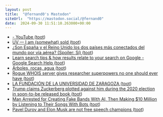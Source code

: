 ```yaml
---
layout: post
title:  "@fernand0's Mastodon"
siteUrl:  "https://mastodon.social/@fernand0"
date:  2024-09-30 11:51:10.263000+00:00
---
```

*  [- YouTube ](https://youtu.be/n4gsUvgtge) ([toot](https://mastodon.social/@fernand0/113226355196681513))
*  [UV — I am (somewhat) sold ](https://andrich.me/2024/09/uv-i-am-somewhat-sold) ([toot](https://mastodon.social/@fernand0/113226241628109389))
*  [¿Son España y el Reino Unido los dos países más conectados del mundo por vía aérea? (Spoiler: Sí) ](https://fronterasblog.com/2024/09/06/son-espana-y-el-reino-unido-los-dos-paises-mas-conectados-del-mundo-por-via-aerea-spoiler-si) ([toot](https://mastodon.social/@fernand0/113225975446431187))
*  [Learn search tips & how results relate to your search on Google - Google Search Help ](https://support.google.com/websearch/answer/1056393) ([toot](https://mastodon.social/@fernand0/113225752146709130))
*  [Árboles, rocas, agua ](https://www.flickr.com/photos/fernand0/53993938198) ([toot](https://mastodon.social/@fernand0/113225622201629305))
*  [Rogue WHOIS server gives researcher superpowers no one should ever have ](https://arstechnica.com/security/2024/09/rogue-whois-server-gives-researcher-superpowers-no-one-should-ever-have) ([toot](https://mastodon.social/@fernand0/113225455486648106))
*  [LA FUNDACIÓN DE LA UNIVERSIDAD DE ZARAGOZA ](https://historiaragon.com/2017/05/24/la-fundacion-de-la-universidad-de-zaragoza) ([toot](https://mastodon.social/@fernand0/113225275984485158))
*  [Trump claims Zuckerberg plotted against him during the 2020 election in soon-to-be released book  ](https://www.politico.com/news/2024/08/28/trump-zuckerberg-election-book-00176639) ([toot](https://mastodon.social/@fernand0/113224573067920818))
*  [Man Arrested for Creating Fake Bands With AI, Then Making $10 Million by Listening to Their Songs With Bots ](https://futurism.com/man-arrested-fake-bands-streams-a) ([toot](https://mastodon.social/@fernand0/113223810504693198))
*  [Pavel Durov and Elon Musk are not free speech champions ](https://disconnect.blog/pavel-durov-and-elon-musk-are-not-free-speech-champions) ([toot](https://mastodon.social/@fernand0/113221981820609306))
